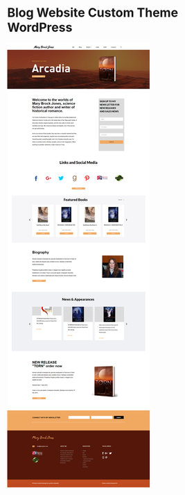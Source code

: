 # Blog Website Custom Theme WordPress

![alt text](https://github.com/jessejay5/blog-theme-wp/blob/main/blog-website-screenshot.png)
